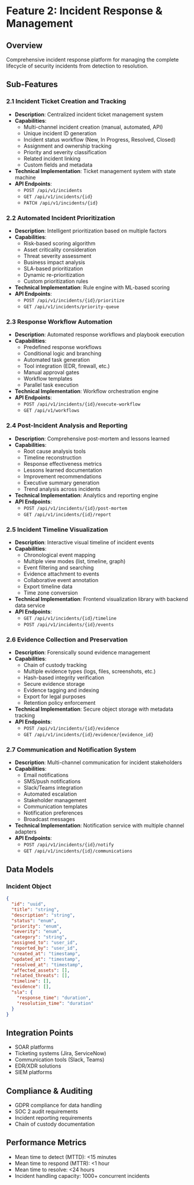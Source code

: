 # Feature 2: Incident Response & Management

## Overview
Comprehensive incident response platform for managing the complete lifecycle of security incidents from detection to resolution.

## Sub-Features

### 2.1 Incident Ticket Creation and Tracking
- **Description**: Centralized incident ticket management system
- **Capabilities**:
  - Multi-channel incident creation (manual, automated, API)
  - Unique incident ID generation
  - Incident status workflow (New, In Progress, Resolved, Closed)
  - Assignment and ownership tracking
  - Priority and severity classification
  - Related incident linking
  - Custom fields and metadata
- **Technical Implementation**: Ticket management system with state machine
- **API Endpoints**: 
  - `POST /api/v1/incidents`
  - `GET /api/v1/incidents/{id}`
  - `PATCH /api/v1/incidents/{id}`

### 2.2 Automated Incident Prioritization
- **Description**: Intelligent prioritization based on multiple factors
- **Capabilities**:
  - Risk-based scoring algorithm
  - Asset criticality consideration
  - Threat severity assessment
  - Business impact analysis
  - SLA-based prioritization
  - Dynamic re-prioritization
  - Custom prioritization rules
- **Technical Implementation**: Rule engine with ML-based scoring
- **API Endpoints**: 
  - `POST /api/v1/incidents/{id}/prioritize`
  - `GET /api/v1/incidents/priority-queue`

### 2.3 Response Workflow Automation
- **Description**: Automated response workflows and playbook execution
- **Capabilities**:
  - Predefined response workflows
  - Conditional logic and branching
  - Automated task generation
  - Tool integration (EDR, firewall, etc.)
  - Manual approval gates
  - Workflow templates
  - Parallel task execution
- **Technical Implementation**: Workflow orchestration engine
- **API Endpoints**: 
  - `POST /api/v1/incidents/{id}/execute-workflow`
  - `GET /api/v1/workflows`

### 2.4 Post-Incident Analysis and Reporting
- **Description**: Comprehensive post-mortem and lessons learned
- **Capabilities**:
  - Root cause analysis tools
  - Timeline reconstruction
  - Response effectiveness metrics
  - Lessons learned documentation
  - Improvement recommendations
  - Executive summary generation
  - Trend analysis across incidents
- **Technical Implementation**: Analytics and reporting engine
- **API Endpoints**: 
  - `POST /api/v1/incidents/{id}/post-mortem`
  - `GET /api/v1/incidents/{id}/report`

### 2.5 Incident Timeline Visualization
- **Description**: Interactive visual timeline of incident events
- **Capabilities**:
  - Chronological event mapping
  - Multiple view modes (list, timeline, graph)
  - Event filtering and searching
  - Evidence attachment to events
  - Collaborative event annotation
  - Export timeline data
  - Time zone conversion
- **Technical Implementation**: Frontend visualization library with backend data service
- **API Endpoints**: 
  - `GET /api/v1/incidents/{id}/timeline`
  - `POST /api/v1/incidents/{id}/events`

### 2.6 Evidence Collection and Preservation
- **Description**: Forensically sound evidence management
- **Capabilities**:
  - Chain of custody tracking
  - Multiple evidence types (logs, files, screenshots, etc.)
  - Hash-based integrity verification
  - Secure evidence storage
  - Evidence tagging and indexing
  - Export for legal purposes
  - Retention policy enforcement
- **Technical Implementation**: Secure object storage with metadata tracking
- **API Endpoints**: 
  - `POST /api/v1/incidents/{id}/evidence`
  - `GET /api/v1/incidents/{id}/evidence/{evidence_id}`

### 2.7 Communication and Notification System
- **Description**: Multi-channel communication for incident stakeholders
- **Capabilities**:
  - Email notifications
  - SMS/push notifications
  - Slack/Teams integration
  - Automated escalation
  - Stakeholder management
  - Communication templates
  - Notification preferences
  - Broadcast messages
- **Technical Implementation**: Notification service with multiple channel adapters
- **API Endpoints**: 
  - `POST /api/v1/incidents/{id}/notify`
  - `GET /api/v1/incidents/{id}/communications`

## Data Models

### Incident Object
```json
{
  "id": "uuid",
  "title": "string",
  "description": "string",
  "status": "enum",
  "priority": "enum",
  "severity": "enum",
  "category": "string",
  "assigned_to": "user_id",
  "reported_by": "user_id",
  "created_at": "timestamp",
  "updated_at": "timestamp",
  "resolved_at": "timestamp",
  "affected_assets": [],
  "related_threats": [],
  "timeline": [],
  "evidence": [],
  "sla": {
    "response_time": "duration",
    "resolution_time": "duration"
  }
}
```

## Integration Points
- SOAR platforms
- Ticketing systems (Jira, ServiceNow)
- Communication tools (Slack, Teams)
- EDR/XDR solutions
- SIEM platforms

## Compliance & Auditing
- GDPR compliance for data handling
- SOC 2 audit requirements
- Incident reporting requirements
- Chain of custody documentation

## Performance Metrics
- Mean time to detect (MTTD): <15 minutes
- Mean time to respond (MTTR): <1 hour
- Mean time to resolve: <24 hours
- Incident handling capacity: 1000+ concurrent incidents
